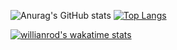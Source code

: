![Anurag's GitHub stats](https://github-readme-stats.vercel.app/api?username=SGH07&show_icons=true)
[![Top Langs](https://github-readme-stats.vercel.app/api/top-langs/?username=anuraghazra&layout=compact)](https://github.com/anuraghazra/github-readme-stats)

[![willianrod's wakatime stats](https://github-readme-stats.vercel.app/api/wakatime?username=SGH07)](https://github.com/anuraghazra/github-readme-stats)



